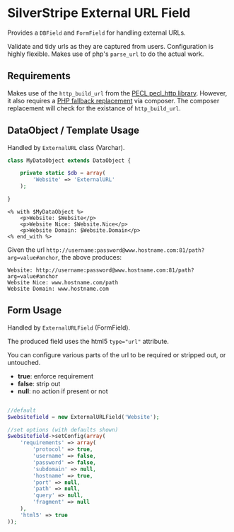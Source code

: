 # SilverStripe External URL Field

Provides a `DBField` and `FormField` for handling external URLs.

Validate and tidy urls as they are captured from users. Configuration is highly flexible. Makes use of php's `parse_url` to do the actual work.

## Requirements

Makes use of the `http_build_url` from the [PECL pecl_http library](http://php.net/manual/en/ref.http.php). However, it also requires a [PHP fallback replacement](https://github.com/jakeasmith/http_build_url) via composer. The composer replacement will check for the existance of `http_build_url`.

## DataObject / Template Usage

Handled by `ExternalURL` class (Varchar).

```php
class MyDataObject extends DataObject {

    private static $db = array(
        'Website' => 'ExternalURL'
    );

}
```

```
<% with $MyDataObject %>
    <p>Website: $Website</p>
    <p>Website Nice: $Website.Nice</p>
    <p>Website Domain: $Website.Domain</p>
<% end_with %>
```

Given the url `http://username:password@www.hostname.com:81/path?arg=value#anchor`, the above produces:
```
Website: http://username:password@www.hostname.com:81/path?arg=value#anchor
Website Nice: www.hostname.com/path
Website Domain: www.hostname.com
```

## Form Usage

Handled by `ExternalURLField` (FormField).

The produced field uses the html5 `type="url"` attribute.

You can configure various parts of the url to be required or stripped out, or untouched.

 * **true**: enforce requirement
 * **false**: strip out
 * **null**: no action if present or not

```php

//default
$websitefield = new ExternalURLField('Website');

//set options (with defaults shown)
$websitefield->setConfig(array(
    'requirements' => array(
        'protocol' => true,
        'username' => false,
        'password' => false,
        'subdomain' => null,
        'hostname' => true,
        'port' => null,
        'path' => null,
        'query' => null,
        'fragment' => null
    ),
    'html5' => true
));
```
